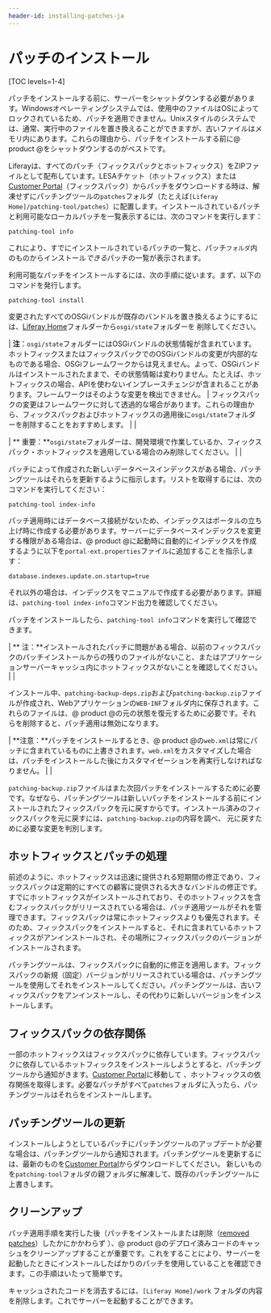 ```yaml
---
header-id: installing-patches-ja
---
```


# パッチのインストール

[TOC levels=1-4]

パッチをインストールする前に、サーバーをシャットダウンする必要があります。Windowsオペレーティングシステムでは、使用中のファイルはOSによってロックされているため、パッチを適用できません。Unixスタイルのシステムでは、通常、実行中のファイルを置き換えることができますが、古いファイルはメモリ内にあります。これらの理由から、パッチをインストールする前に@ product @をシャットダウンするのがベストです。



Liferayは、すべてのパッチ（フィックスパックとホットフィックス）をZIPファイルとして配布しています。LESAチケット（ホットフィックス）または[Customer Portal](https://web.liferay.com/group/customer)（フィックスパック）からパッチをダウンロードする時は、解凍せずにパッチングツールの`patches`フォルダ（たとえば`[Liferay Home]/patching-tool/patches`）に配置します。インストールされているパッチと利用可能なローカルパッチを一覧表示するには、次のコマンドを実行します：

    patching-tool info

これにより、すでにインストールされているパッチの一覧と、パッチ`フォルダ`内のものからインストール*できる*パッチの一覧が表示されます。



利用可能なパッチをインストールするには、次の手順に従います。まず、以下のコマンドを発行します。

    patching-tool install

変更されたすべてのOSGiバンドルが既存のバンドルを置き換えるようにするには、[Liferay Home](/discover/deployment/-/knowledge_base/7-1/installing-liferay#liferay-home)フォルダーから`osgi/state`フォルダーを 削除してください。

| **注**：`osgi/state`フォルダーにはOSGiバンドルの状態情報が含まれています。ホットフィックスまたはフィックスパックでのOSGiバンドルの変更が内部的なものである場合、OSGiフレームワークからは見えません。よって、OSGiバンドルはインストールされたままで、その状態情報は変わりません。たとえば、ホットフィックスの場合、APIを使わないインプレースチェンジが含まれることがあります。フレームワークはそのような変更を検出できません。
| フィックスパックの変更はフレームワークに対して透過的な場合があります。これらの理由から、フィックスパックおよびホットフィックスの適用後に`osgi/state`フォルダーを削除することをおすすめします。
| 
| 

| ** 重要：**`osgi/state`フォルダーは、開発環境で作業しているか、フィックスパック・ホットフィックスを適用している場合のみ削除してください。
| 
| 

パッチによって作成された新しいデータベースインデックスがある場合、パッチングツールはそれらを更新するように指示します。リストを取得するには、次のコマンドを実行してください：


    patching-tool index-info

パッチ適用時にはデータベース接続がないため、インデックスはポータルの立ち上げ時に作成する必要があります。サーバーにデータベースインデックスを変更する権限がある場合は、@ product @に起動時に自動的にインデックスを作成するように以下を`portal-ext.properties`ファイルに追加することを指示します：

    database.indexes.update.on.startup=true

それ以外の場合は、インデックスをマニュアルで作成する必要があります。詳細は、`patching-tool index-info`コマンド出力を確認してください。



パッチをインストールしたら、`patching-tool info`コマンドを実行して確認できます。



| ** 注：**インストールされたパッチに問題がある場合、以前のフィックスパックのパッチインストールからの残りのファイルがないこと、またはアプリケーションサーバーキャッシュ内にホットフィックスがないことを確認してください。
| 
| 

インストール中、`patching-backup-deps.zip`および`patching-backup.zip`ファイルが作成され、Webアプリケーションの`WEB-INF`フォルダ内に保存されます。これらのファイルは、@ product @の元の状態を復元するために必要です。それらを削除すると、パッチ適用は無効になります。

| **注意：**パッチをインストールするとき、@ product @の`web.xml`は常にパッチに含まれているものに上書きされます。`web.xml`をカスタマイズした場合は、パッチをインストールした後にカスタマイゼーションを再実行しなければなりません。
| 
| 

`patching-backup.zip`ファイルはまた次回パッチをインストールするために必要です。なぜなら、パッチングツールは新しいパッチをインストールする前にインストールされたフィックスパックを元に戻すからです。インストール済みのフィックスパックを元に戻すには、`patching-backup.zip`の内容を調べ、 元に戻すために必要な変更を判別します。

## ホットフィックスとパッチの処理

前述のように、ホットフィックスは迅速に提供される短期間の修正であり、フィックスパックは定期的にすべての顧客に提供される大きなバンドルの修正です。すでにホットフィックスがインストールされており、そのホットフィックスを含むフィックスパックがリリースされている場合は、パッチ適用ツールがそれを管理できます。フィックスパックは常にホットフィックスよりも優先されます。そのため、フィックスパックをインストールすると、それに含まれているホットフィックスがアンインストールされ、その場所にフィックスパックのバージョンがインストールされます。



パッチングツールは、フィックスパックに自動的に修正を適用します。フィックスパックの新規（固定）バージョンがリリースされている場合は、パッチングツールを使用してそれをインストールしてください。パッチングツールは、古いフィックスパックをアンインストールし、その代わりに新しいバージョンをインストールします。

## フィックスパックの依存関係

一部のホットフィックスはフィックスパックに依存しています。フィックスパックに依存しているホットフィックスをインストールしようとすると、パッチングツールから通知がきます。[Customer Portal](https://web.liferay.com/group/customer/dxp/downloads/7-1)に移動して 、ホットフィックスの依存関係を取得します。必要なパッチがすべて`patches`フォルダに入ったら、パッチングツールはそれらをインストールします。

## パッチングツールの更新

インストールしようとしているパッチにパッチングツールのアップデートが必要な場合は、パッチングツールから通知されます。パッチングツールを更新するには、最新のものを[Customer Portal](https://web.liferay.com/group/customer/dxp/downloads/7-1/patching-tool)からダウンロードしてください。
新しいものを`patching-tool`フォルダの親フォルダに解凍して、既存のパッチングツールに上書きします。

## クリーンアップ

パッチ適用手順を実行した後（パッチをインストールまたは削除（[removed patches](/discover/deployment/-/knowledge_base/7-1/working-with-patches#uninstalling-patches)）したかにかかわらず ）、@ product @のデプロイ済みコードのキャッシュをクリーンアップすることが重要です。これをすることにより、サーバーを起動したときにインストールしたばかりのパッチを使用していることを確認できます。この手順はいたって簡単です。

キャッシュされたコードを消去するには、`[Liferay Home]/work` フォルダの内容を削除します。これでサーバーを起動することができます。
